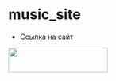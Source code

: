 # music_site

* [Ссылка на сайт](https://hasanitj.github.io/music_sait/)

<img src="https://www.google.com/imgres?imgurl=https%3A%2F%2Ficons-for-free.com%2Ficonfiles%2Fpng%2F512%2Fmusic-131964753036631366.png&tbnid=XWQvhbuYo-1rlM&vet=12ahUKEwjbrvn9gbSCAxWaHBAIHYYADegQMygWegQIARB8..i&imgrefurl=https%3A%2F%2Ficons-for-free.com%2Fmusic-131964753036631366%2F&docid=n_3IFqB3gZ13AM&w=512&h=512&q=music%20icon&ved=2ahUKEwjbrvn9gbSCAxWaHBAIHYYADegQMygWegQIARB8" width="200" height="50"/>

